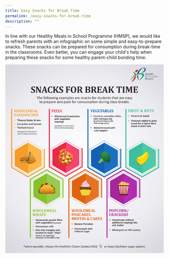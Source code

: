 ```yaml
---
title: Easy Snacks for Break Time
permalink: /easy-snacks-for-break-time
description: ""
---
```



In line with our Healthy Meals in School Programme (HMSP), we would like to refresh parents with an infographic on some simple and easy-to-prepare snacks. These snacks  can be prepared for consumption during break-time in the classrooms. Even better, you can engage your child's help when preparing these snacks for some healthy parent-child bonding time.

![](/images/Snacks%20for%20Break%20Time_HPB.jpg)